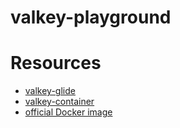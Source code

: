# valkey-playground

# Resources
- [valkey-glide](https://github.com/valkey-io/valkey-glide)
- [valkey-container](https://github.com/valkey-io/valkey-container)
- [official Docker image](https://hub.docker.com/r/valkey/valkey/)
